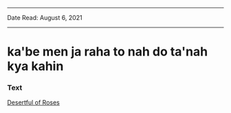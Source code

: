 
---

Date Read: August 6, 2021

---


# ka'be men ja raha to nah do ta'nah kya kahin


### Text

[Desertful of Roses](http://www.columbia.edu/itc/mealac/pritchett/00ghalib/118/index_118.html)

